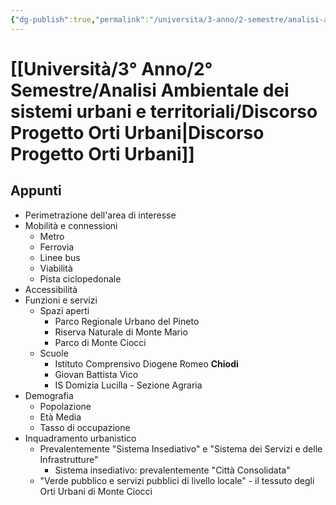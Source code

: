 ```yaml
---
{"dg-publish":true,"permalink":"/universita/3-anno/2-semestre/analisi-ambientale-dei-sistemi-urbani-e-territoriali/discorso-progetto-orti-urbani/","tags":["UNI","ANASUT"]}
---
```


# [[Università/3° Anno/2° Semestre/Analisi Ambientale dei sistemi urbani e territoriali/Discorso Progetto Orti Urbani\|Discorso Progetto Orti Urbani]]

## Appunti

- Perimetrazione dell'area di interesse
- Mobilità e connessioni
	- Metro
	- Ferrovia
	- Linee bus
	- Viabilità
	- Pista ciclopedonale
- Accessibilità
- Funzioni e servizi
	- Spazi aperti
		- Parco Regionale Urbano del Pineto
		- Riserva Naturale di Monte Mario
		- Parco di Monte Ciocci
	- Scuole
		- Istituto Comprensivo Diogene Romeo **Chiodi**
		- Giovan Battista Vico
		- IS Domizia Lucilla - Sezione Agraria
- Demografia
	- Popolazione
	- Età Media
	- Tasso di occupazione
- Inquadramento urbanistico
	- Prevalentemente "Sistema Insediativo" e "Sistema dei Servizi e delle Infrastrutture"
		- Sistema insediativo: prevalentemente "Città Consolidata"
	- "Verde pubblico e servizi pubblici di livello locale" - il tessuto degli Orti Urbani di Monte Ciocci

